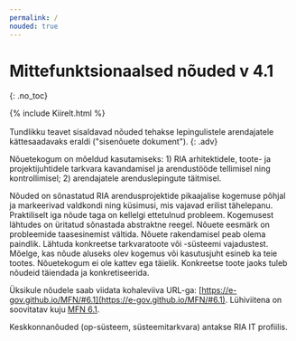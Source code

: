 ```yaml
---
permalink: /
nouded: true
---
```


# Mittefunktsionaalsed nõuded v 4.1
{: .no_toc}

<div style='margin-bottom: 1rem;'>
  {% include Kiirelt.html %}
</div>

Tundlikku teavet sisaldavad nõuded tehakse lepingulistele arendajatele kättesaadavaks eraldi ("sisenõuete dokument").
{: .adv}

Nõuetekogum on mõeldud kasutamiseks: 1) RIA arhitektidele, toote- ja projektijuhtidele tarkvara kavandamisel ja arendustööde tellimisel ning kontrollimisel; 2) arendajatele arenduslepingute täitmisel.

Nõuded on sõnastatud RIA arendusprojektide pikaajalise kogemuse põhjal ja markeerivad valdkondi ning küsimusi, mis vajavad erilist tähelepanu. Praktiliselt iga nõude taga on kellelgi ettetulnud probleem. Kogemusest lähtudes on üritatud sõnastada abstraktne reegel. Nõuete eesmärk on probleemide taasesinemist vältida. Nõuete rakendamisel peab olema paindlik. Lähtuda konkreetse tarkvaratoote või -süsteemi vajadustest. Mõelge, kas nõude aluseks olev kogemus või kasutusjuht esineb ka teie tootes. Nõuetekogum ei ole kattev ega täielik. Konkreetse toote jaoks tuleb nõudeid täiendada ja konkretiseerida.

Üksikule nõudele saab viidata kohaleviiva URL-ga: [https://e-gov.github.io/MFN/#6.1](https://e-gov.github.io/MFN/#6.1). Lühiviitena on soovitatav kuju [MFN 6.1](https://e-gov.github.io/MFN/#6.1).

Keskkonnanõuded (op-süsteem, süsteemitarkvara) antakse RIA IT profiilis.
